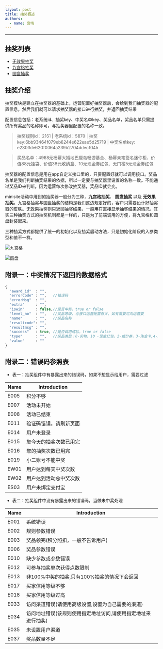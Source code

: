 ```yaml
---
layout: post
title: 抽奖概述
authors:
  - name: 宫晴
---
```


---

## 抽奖列表

+ [无效果抽奖](http://thx.alibaba-inc.com/activity/component-lottery/)
+ [九宫格抽奖](http://thx.alibaba-inc.com/activity/component-lotterynine/)
+ [圆盘抽奖](http://thx.alibaba-inc.com/activity/component-lotterycircle/)

## 抽奖介绍

抽奖模块是建立在抽奖器的基础上，运营配置好抽奖器后，会给到我们抽奖器的配置信息，然后我们就可以请求抽奖器的接口进行抽奖，并返回抽奖结果

配置信息包括：老系统id、抽奖key、中奖名单key、奖品名单，奖品名单只需提供所有奖品的名称即可，与抽奖器里配置的名称一致。

> 抽奖规则id：2161 | 老系统id：5870 | 抽奖key:6bb93464f079eb8244e622eae5d25719 | 中奖名单key: e2303de620f0064a239b2704ddecf045

> 奖品名单：4988元杨幂大婚地巴厘岛畅游基金、杨幂亲笔签名迷你柜、价值88元挂袋、价值38元收纳盒、10元现金券红包、无门槛5元现金券红包

抽奖器的配置信息是用在app自定义接口里的，只要配置好就可以调用接口。奖品名单是我们判断抽奖结果的依据，所以一定要与抽奖器里设置的名称一致。不能通过奖品ID来判断，因为运营每次修改抽奖器，奖品ID就会变。

minisite活动中用到的抽奖器一般分为三种，**九宫格抽奖**、 **圆盘抽奖** 以及 **无效果抽奖**。九宫格抽奖与圆盘抽奖的结构是我们这边规定好的，客户只需要设计好抽奖器的皮肤。无效果抽奖则只返回抽奖结果，一般用在直接显示抽奖结果的情况。其实三种抽奖方式的抽奖机制都是一样的，只是为了前端调用的方便，将九宫格和圆盘封装起来。

三种抽奖方式都提供了统一的初始化以及抽奖启动方法，只是初始化阶段的入参类型和值不一样。

![九宫格](http://gtms04.alicdn.com/tps/i4/T1cR3eFKXXXXbecfjX-1024-513.jpg)

![圆盘](http://gtms03.alicdn.com/tps/i3/T1FCcaFKFaXXX7VPsF-1109-584.jpg)
  
  
## 附录一：中奖情况下返回的数据格式

```javascript
{
  "award_id"  : "",
  "errorCode" : "",   //错误码
  "errorMsg"  : "",
  "extra"     : "",
  "iswin"     : false,//是否中奖，true or false
  "level_no"  : "",   //奖品等级，与接口运营配置有关，如有需要可向运营要
  "name"      : "",   //奖品名称
  "resultcode": "",   
  "resultmsg" : "",
  "success"   : true, //是否调用成功，true or false
  "type"      : "",   //奖品类型：0-实物，10 -现金红包，2-抵价券，3-淘金卡,4-店铺优惠券 7-商城积分
  "value"     : ""
}
```

## 附录二：错误码参照表

+ 表一：抽奖组件中有暴露出来的错误码，如果不想显示给用户，需要过滤

|  Name  |  Introduction  |
|--------|----------------|
|  E005  |  积分不够  |
|  E007  |  活动未开始  |
|  E008  |  活动已结束  |
|  E011  |  验证码错误，请刷新页面  |
|  E014  |  用户未登录  |
|  E015  |  您今天的抽奖次数已用完  |
|  E016  |  您的抽奖次数已用完  |
|  E019  |  小二账号不能中奖  |
|  EW01  |  用户达到每天中奖次数  |
|  EW02  |  用户达到活动总中奖次数  |
|  ES03  |  用户未绑定支付宝  |


+ 表二：抽奖组件中没有暴露出来的错误码，当做未中奖处理

|  Name  |  Introduction  |
|--------|----------------|
|  E001  |  系统错误  |
|  E002  |  规则参数错误  |
|  E003  |  奖品领完(积分照扣，一般不告诉用户)  |
|  E006  |  奖品参数错误  |
|  E010  |  缺少参数或参数错误  |
|  E012  |  可参与抽奖单次获得点数限制  |
|  E013  |  非100%中奖的抽奖,只有100%抽奖的情况下会返回  |  
|  E017  |  买家信用等级不够  |
|  E018  |  买家信用等级过高  |
|  E033  |  访问渠道错误(请使用高级设置,设置为自己需要的渠道)  |
|  E034  |  访问地址错误(该规则使用指定地址访问,请使用指定地址来进行抽奖)  |
|  E035  |  未设置用户渠道  |
|  E037  |  奖品数量不足  |